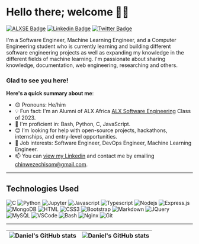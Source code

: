 # Hello there; welcome 👋🏾

[![ALXSE Badge](https://img.shields.io/badge/-ALX_Software_Engineering-6773E5?style=for-the-badge&logo=ALX&logoColor=white&link=https://www.alxafrica.com/)](https://www.alxafrica.com/) [![Linkedin Badge](https://img.shields.io/badge/-Chisom_Daniel_Chinweze-blue?style=for-the-badge&logo=Linkedin&logoColor=white&link=https://www.linkedin.com/in/chisom-chinweze)](https://www.linkedin.com/in/chisom-chinweze) [![Twitter Badge](https://img.shields.io/badge/-@ChisomCD-1ca0f1?style=for-the-badge&logo=twitter&logoColor=white&link=https://twitter.com/ChisomCD)](https://twitter.com/ChisomCD)

I'm a Software Engineer, Machine Learning Engineer, <!-- with a B.SC in -->and a Computer Engineering student who is currently learning and building different software engineering projects as well as expanding my knowledge in the different fields of machine learning. I'm passionate about sharing knowledge, documentation, web engineering, researching and others.

### Glad to see you here! &nbsp;

**Here's a quick summary about me**:

- 😊 Pronouns: He/him
- 💡 Fun fact: I'm an Alumni of ALX Africa [ALX Software Engineering](https://www.alxafrica.com) Class of 2023.
- 🌱 I'm proficient in: Bash, Python, C, JavaScript.
- 😊 I’m looking for help with open-source projects, hackathons, internships, and entry-level opportunities.
- 💼 Job interests: Software Engineer, DevOps Engineer, Machine Learning Engineer.
- 📫 You can [view my Linkedin](https://www.linkedin.com/in/chisom-chinweze) and contact me by emailing chinwezechisom@gmail.com.

---
## Technologies Used
![C](https://img.shields.io/badge/C-black?style=for-the-badge&logo=C&logoColor=white)
![Python](https://img.shields.io/badge/Python-4584b6?style=for-the-badge&logo=python&logoColor=white)
![Jupyter](https://img.shields.io/badge/Jupyter-E34F26?style=for-the-badge&logo=jupyter&logoColor=white)
![Javascript](https://img.shields.io/badge/Javascript-F0DB4F?style=for-the-badge&labelColor=black&logo=javascript&logoColor=F0DB4F)
![Typescript](https://img.shields.io/badge/Typescript-007acc?style=for-the-badge&labelColor=black&logo=typescript&logoColor=007acc)
![Nodejs](https://img.shields.io/badge/Nodejs-3C873A?style=for-the-badge&labelColor=black&logo=node.js&logoColor=3C873A)
![Express.js](https://img.shields.io/badge/Express.js-000000?style=for-the-badge&logo=express&logoColor=white)
![MongoDB](https://img.shields.io/badge/MongoDB-4EA94B?style=for-the-badge&logo=mongodb&logoColor=white)
![HTML](https://img.shields.io/badge/HTML5-E34F26?style=for-the-badge&logo=html5&logoColor=white)
![CSS3](https://img.shields.io/badge/CSS3-1572B6?style=for-the-badge&logo=css3&logoColor=white)
![Bootstrap](https://img.shields.io/badge/Bootstrap-563D7C?style=for-the-badge&logo=bootstrap&logoColor=white)
![Markdown](https://img.shields.io/badge/Markdown-000000?style=for-the-badge&logo=markdown&logoColor=white)
![JQuery](https://img.shields.io/badge/JQuery-593D88?style=for-the-badge&logo=redux&logoColor=white)
![MySQL](https://img.shields.io/badge/-MySQL-00758F?style=for-the-badge&logo=mysql%20query&logoColor=white)
![VSCode](https://img.shields.io/badge/Visual_Studio-0078d7?style=for-the-badge&logo=visual%20studio&logoColor=white)
![Bash](https://img.shields.io/badge/Bash-293137?style=for-the-badge&logo=bash&logoColor=white)
![Nginx](https://img.shields.io/badge/Nginx-green?style=for-the-badge&logo=nginx&logoColor=white)
![Git](https://img.shields.io/badge/Git-F05032?style=for-the-badge&logo=git&logoColor=white)

---
| <img align="center" src="https://github-readme-stats.vercel.app/api?username=chisomdaniel&show_icons=true&theme=transparent" alt="Daniel's GitHub stats" /> | <img align="center" src="https://github-readme-stats.vercel.app/api/top-langs/?username=chisomdaniel&langs_count=8&layout=compact&hide_border=true" alt="Daniel's GitHub stats" /> |
| ------------- | ------------- |

